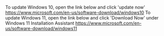 To update Windows 10, open the link below and click 'update now'
https://www.microsoft.com/en-us/software-download/windows10
To update Windows 11, open the link below and click 'Download Now' under Windows 11 Installation Assistant
https://www.microsoft.com/en-us/software-download/windows11
